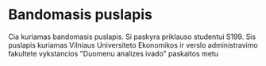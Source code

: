 # Bandomasis puslapis

Cia kuriamas bandomasis puslapis. Si paskyra priklauso studentui S199. Sis puslapis kuriamas Vilniaus Universiteto Ekonomikos ir verslo administravimo fakultete vykstancios "Duomenu analizes ivado" paskaitos metu